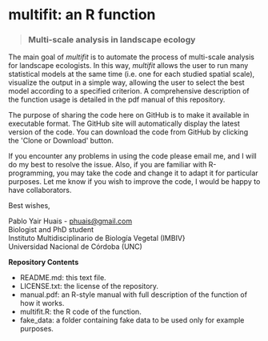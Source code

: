 # multifit: an R function
> ### Multi-scale analysis in landscape ecology

The main goal of *multifit* is to automate the process of multi-scale analysis for landscape ecologists. In this way, *multifit* allows the user to run many statistical models at the same time (i.e. one for each studied spatial scale), visualize the output in a simple way, allowing the user to select the best model according to a specified criterion. A comprehensive description of the function usage is detailed in the pdf manual of this repository.

The purpose of sharing the code here on GitHub is to make it available in executable format. The GitHub site will automatically display the latest version of the code. You can download the code from GitHub by clicking the 'Clone or Download' button.

If you encounter any problems in using the code please email me, and I will do my best to resolve the issue. Also, if you are familiar with R-programming, you may take the code and change it to adapt it for particular purposes. Let me know if you wish to improve the code, I would be happy to have collaborators.

Best wishes,

Pablo Yair Huais - phuais@gmail.com<br />
Biologist and PhD student<br />
Instituto Multidisciplinario de Biología Vegetal (IMBIV}<br />
Universidad Nacional de Córdoba (UNC)<br />

**Repository Contents**

- README.md: this text file.<br />
- LICENSE.txt: the license of the repository.<br />
- manual.pdf: an R-style manual with full description of the function of how it works.<br />
- multifit.R: the R code of the function.<br />
- fake_data: a folder containing fake data to be used only for example purposes.
